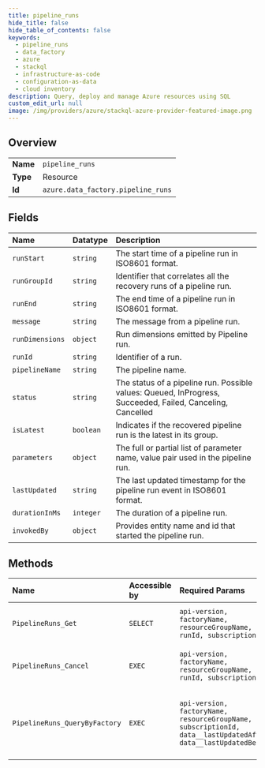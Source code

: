 ```yaml
---
title: pipeline_runs
hide_title: false
hide_table_of_contents: false
keywords:
  - pipeline_runs
  - data_factory
  - azure    
  - stackql
  - infrastructure-as-code
  - configuration-as-data
  - cloud inventory
description: Query, deploy and manage Azure resources using SQL
custom_edit_url: null
image: /img/providers/azure/stackql-azure-provider-featured-image.png
---
```

  
    

## Overview
<table><tbody>
<tr><td><b>Name</b></td><td><code>pipeline_runs</code></td></tr>
<tr><td><b>Type</b></td><td>Resource</td></tr>
<tr><td><b>Id</b></td><td><code>azure.data_factory.pipeline_runs</code></td></tr>
</tbody></table>

## Fields
| Name | Datatype | Description |
|:-----|:---------|:------------|
| `runStart` | `string` | The start time of a pipeline run in ISO8601 format. |
| `runGroupId` | `string` | Identifier that correlates all the recovery runs of a pipeline run. |
| `runEnd` | `string` | The end time of a pipeline run in ISO8601 format. |
| `message` | `string` | The message from a pipeline run. |
| `runDimensions` | `object` | Run dimensions emitted by Pipeline run. |
| `runId` | `string` | Identifier of a run. |
| `pipelineName` | `string` | The pipeline name. |
| `status` | `string` | The status of a pipeline run. Possible values: Queued, InProgress, Succeeded, Failed, Canceling, Cancelled |
| `isLatest` | `boolean` | Indicates if the recovered pipeline run is the latest in its group. |
| `parameters` | `object` | The full or partial list of parameter name, value pair used in the pipeline run. |
| `lastUpdated` | `string` | The last updated timestamp for the pipeline run event in ISO8601 format. |
| `durationInMs` | `integer` | The duration of a pipeline run. |
| `invokedBy` | `object` | Provides entity name and id that started the pipeline run. |
## Methods
| Name | Accessible by | Required Params | Description |
|:-----|:--------------|:----------------|:------------|
| `PipelineRuns_Get` | `SELECT` | `api-version, factoryName, resourceGroupName, runId, subscriptionId` | Get a pipeline run by its run ID. |
| `PipelineRuns_Cancel` | `EXEC` | `api-version, factoryName, resourceGroupName, runId, subscriptionId` | Cancel a pipeline run by its run ID. |
| `PipelineRuns_QueryByFactory` | `EXEC` | `api-version, factoryName, resourceGroupName, subscriptionId, data__lastUpdatedAfter, data__lastUpdatedBefore` | Query pipeline runs in the factory based on input filter conditions. |
